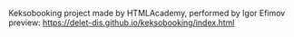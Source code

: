 Keksobooking project made by HTMLAcademy, performed by Igor Efimov  
preview: https://delet-dis.github.io/keksobooking/index.html